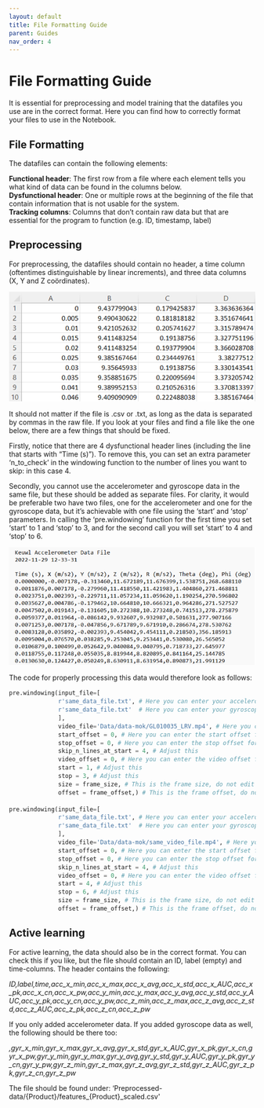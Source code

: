 ```yaml
---
layout: default
title: File Formatting Guide
parent: Guides
nav_order: 4
---
```


# File Formatting Guide

It is essential for preprocessing and model training that the datafiles you use are in the correct format. Here you can find how to correctly format your files to use in the Notebook.

## File Formatting
The datafiles can contain the following elements:

**Functional header**: The first row from a file where each element tells you what kind of data can be found in the columns below.
<br>**Dysfunctional header**: One or multiple rows at the beginning of the file that contain information that is not usable for the system.
<br>**Tracking columns**: Columns that don’t contain raw data but that are essential for the program to function (e.g. ID, timestamp, label)

## Preprocessing

For preprocessing, the datafiles should contain no header, a time column (oftentimes distinguishable by linear increments), and three data columns (X, Y and Z coördinates).

![columns1](columns1.png)

It should not matter if the file is .csv or .txt, as long as the data is separated by commas in the raw file. If you look at your files and find a file like the one below, there are a few things that should be fixed. 

Firstly, notice that there are 4 dysfunctional header lines (including the line that starts with “Time (s)”). To remove this, you can set an extra parameter ‘n_to_check’ in the windowing function to the number of lines you want to skip: in this case 4.

Secondly, you cannot use the accelerometer and gyroscope data in the same file, but these should be added as separate files. For clarity, it would be preferable two have two files, one for the accelerometer and one for the gyroscope data, but it’s achievable with one file using the ‘start’ and ‘stop’ parameters. In calling the ‘pre.windowing’ function for the first time you set ‘start’ to 1 and ‘stop’ to 3, and for the second call you will set ‘start’ to 4 and ‘stop’ to 6. 

![columns2](columns2.png)

The code for properly processing this data would therefore look as follows:

```python
pre.windowing(input_file=[
              r'same_data_file.txt', # Here you can enter your accelerometer file.
              r'same_data_file.txt'  # Here you can enter your gyroscope file. 
              ], 
              video_file='Data/data-mok/GL010035_LRV.mp4', # Here you can enter the video corresponding to the datafiles.
              start_offset = 0, # Here you can enter the start offset for this file.
              stop_offset = 0, # Here you can enter the stop offset for this file.
              skip_n_lines_at_start = 4, # Adjust this
              video_offset = 0, # Here you can enter the video offset for this file
              start = 1, # Adjust this
              stop = 3, # Adjust this
              size = frame_size, # This is the frame size, do not edit here.
              offset = frame_offset,) # This is the frame offset, do not edit here.

pre.windowing(input_file=[
              r'same_data_file.txt', # Here you can enter your accelerometer file.
              r'same_data_file.txt'  # Here you can enter your gyroscope file. 
              ], 
              video_file='Data/data-mok/same_video_file.mp4', # Here you can enter the video corresponding to the datafiles.
              start_offset = 0, # Here you can enter the start offset for this file.
              stop_offset = 0, # Here you can enter the stop offset for this file.
              skip_n_lines_at_start = 4, # Adjust this
              video_offset = 0, # Here you can enter the video offset for this file
              start = 4, # Adjust this
              stop = 6, # Adjust this
              size = frame_size, # This is the frame size, do not edit here.
              offset = frame_offset,) # This is the frame offset, do not edit here.

```

## Active learning

For active learning, the data should also be in the correct format. You can check this if you like, but the file should contain an ID, label (empty) and time-columns. The header contains the following: 

_ID,label,time,acc_x_min,acc_x_max,acc_x_avg,acc_x_std,acc_x_AUC,acc_x_pk,acc_x_cn,acc_x_pw,acc_y_min,acc_y_max,acc_y_avg,acc_y_std,acc_y_AUC,acc_y_pk,acc_y_cn,acc_y_pw,acc_z_min,acc_z_max,acc_z_avg,acc_z_std,acc_z_AUC,acc_z_pk,acc_z_cn,acc_z_pw_

If you only added accelerometer data. If you added gyroscope data as well, the following should be there too:

_,gyr_x_min,gyr_x_max,gyr_x_avg,gyr_x_std,gyr_x_AUC,gyr_x_pk,gyr_x_cn,gyr_x_pw,gyr_y_min,gyr_y_max,gyr_y_avg,gyr_y_std,gyr_y_AUC,gyr_y_pk,gyr_y_cn,gyr_y_pw,gyr_z_min,gyr_z_max,gyr_z_avg,gyr_z_std,gyr_z_AUC,gyr_z_pk,gyr_z_cn,gyr_z_pw_

The file should be found under: ‘Preprocessed-data/{Product}/features_{Product}_scaled.csv'



